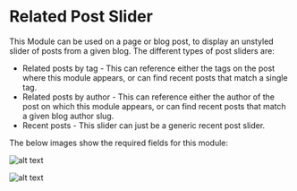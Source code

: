# Related Post Slider

This Module can be used on a page or blog post, to display an unstyled slider of posts from a given blog. The different types of post sliders are:
  * Related posts by tag - This can reference either the tags on the post where this module appears, or can find recent posts that match a single tag.
  * Related posts by author - This can reference either the author of the post on which this module appears, or can find recent posts that match a given blog author slug.
  * Recent posts - This slider can just be a generic recent post slider.
  
  The below images show the required fields for this module:

![alt text](https://raw.githubusercontent.com/HubSpot/CMS-Migrations/master/Modules/relatedPostSlider/assets/moduleFieldOptions.png "Module Field Options")

![alt text](https://raw.githubusercontent.com/HubSpot/CMS-Migrations/master/Modules/relatedPostSlider/assets/sliderOptionsFields.png "Slider Field Options")

